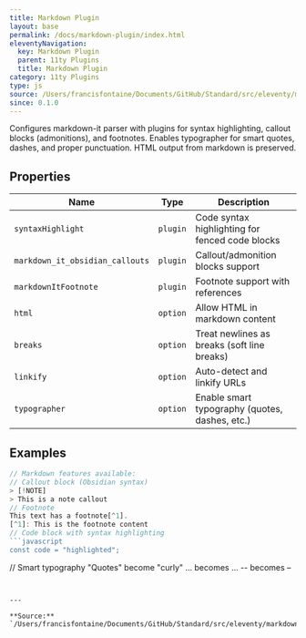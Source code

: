 ```yaml
---
title: Markdown Plugin
layout: base
permalink: /docs/markdown-plugin/index.html
eleventyNavigation:
  key: Markdown Plugin
  parent: 11ty Plugins
  title: Markdown Plugin
category: 11ty Plugins
type: js
source: /Users/francisfontaine/Documents/GitHub/Standard/src/eleventy/markdown.js
since: 0.1.0
---
```


Configures markdown-it parser with plugins for syntax highlighting,
callout blocks (admonitions), and footnotes. Enables typographer for smart quotes,
dashes, and proper punctuation. HTML output from markdown is preserved.

## Properties

| Name | Type | Description |
|------|------|-------------|
| `syntaxHighlight` | `plugin` | Code syntax highlighting for fenced code blocks |
| `markdown_it_obsidian_callouts` | `plugin` | Callout/admonition blocks support |
| `markdownItFootnote` | `plugin` | Footnote support with references |
| `html` | `option` | Allow HTML in markdown content |
| `breaks` | `option` | Treat newlines as breaks (soft line breaks) |
| `linkify` | `option` | Auto-detect and linkify URLs |
| `typographer` | `option` | Enable smart typography (quotes, dashes, etc.) |

## Examples

```js
// Markdown features available:
// Callout block (Obsidian syntax)
> [!NOTE]
> This is a note callout
// Footnote
This text has a footnote[^1].
[^1]: This is the footnote content
// Code block with syntax highlighting
```javascript
const code = "highlighted";
```
// Smart typography
"Quotes" become "curly"
... becomes …
-- becomes –
```


---

**Source:** `/Users/francisfontaine/Documents/GitHub/Standard/src/eleventy/markdown.js`
